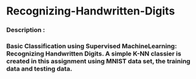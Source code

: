 # Recognizing-Handwritten-Digits
 
 ### Description :
 ### Basic Classification using Supervised MachineLearning: Recognizing Handwritten Digits. A simple K-NN classier is created in this assignment using MNIST data set, the training data and testing data.
